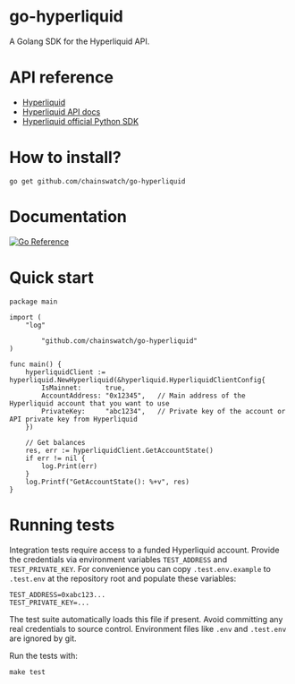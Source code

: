 # go-hyperliquid
A Golang SDK for the Hyperliquid API.

# API reference
- [Hyperliquid](https://app.hyperliquid.xyz/)
- [Hyperliquid API docs](https://hyperliquid.gitbook.io/hyperliquid-docs/for-developers/api)
- [Hyperliquid official Python SDK](https://github.com/hyperliquid-dex/hyperliquid-python-sdk)

# How to install?
```
go get github.com/chainswatch/go-hyperliquid
```

# Documentation

[![Go Reference](https://pkg.go.dev/badge/github.com/chainswatch/go-hyperliquid.svg)](https://pkg.go.dev/github.com/chainswatch/go-hyperliquid)


# Quick start
```
package main

import (
	"log"

        "github.com/chainswatch/go-hyperliquid"
)

func main() {
	hyperliquidClient := hyperliquid.NewHyperliquid(&hyperliquid.HyperliquidClientConfig{
		IsMainnet:      true,
		AccountAddress: "0x12345",   // Main address of the Hyperliquid account that you want to use
		PrivateKey:     "abc1234",   // Private key of the account or API private key from Hyperliquid
	})

	// Get balances
	res, err := hyperliquidClient.GetAccountState()
	if err != nil {
		log.Print(err)
	}
	log.Printf("GetAccountState(): %+v", res)
}
```

# Running tests

Integration tests require access to a funded Hyperliquid account. Provide the credentials via environment variables `TEST_ADDRESS` and `TEST_PRIVATE_KEY`. For convenience you can copy `.test.env.example` to `.test.env` at the repository root and populate these variables:

```
TEST_ADDRESS=0xabc123...
TEST_PRIVATE_KEY=...
```

The test suite automatically loads this file if present. Avoid committing any real credentials to source control.
Environment files like `.env` and `.test.env` are ignored by git.

Run the tests with:

```
make test
```


